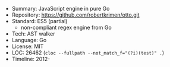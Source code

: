 * Summary:    JavaScript engine in pure Go
* Repository: https://github.com/robertkrimen/otto.git
* Standard:   ES5 (partial)
   * non-compliant regex engine from Go
* Tech:       AST walker
* Language:   Go
* License:    MIT
* LOC:        26462 (`cloc --fullpath --not_match_f="(?i)(test)" .`)
* Timeline:   2012-
